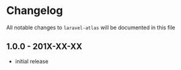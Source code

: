 # Changelog

All notable changes to `laravel-atlas` will be documented in this file

## 1.0.0 - 201X-XX-XX

- initial release
